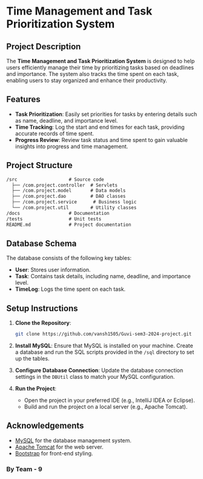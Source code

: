 # Time Management and Task Prioritization System

## Project Description
The **Time Management and Task Prioritization System** is designed to help users efficiently manage their time by prioritizing tasks based on deadlines and importance. The system also tracks the time spent on each task, enabling users to stay organized and enhance their productivity.

## Features
- **Task Prioritization**: Easily set priorities for tasks by entering details such as name, deadline, and importance level.
- **Time Tracking**: Log the start and end times for each task, providing accurate records of time spent.
- **Progress Review**: Review task status and time spent to gain valuable insights into progress and time management.

## Project Structure

```markdown
/src                   # Source code
  ├── /com.project.controller  # Servlets
  ├── /com.project.model       # Data models
  ├── /com.project.dao         # DAO classes
  ├── /com.project.service      # Business logic
  └── /com.project.util        # Utility classes
/docs                  # Documentation
/tests                 # Unit tests
README.md              # Project documentation
```

## Database Schema
The database consists of the following key tables:
- **User**: Stores user information.
- **Task**: Contains task details, including name, deadline, and importance level.
- **TimeLog**: Logs the time spent on each task.

## Setup Instructions
1. **Clone the Repository**:
   ```bash
   git clone https://github.com/vansh1505/Guvi-sem3-2024-project.git
   ```

2. **Install MySQL**:
   Ensure that MySQL is installed on your machine. Create a database and run the SQL scripts provided in the `/sql` directory to set up the tables.

3. **Configure Database Connection**:
   Update the database connection settings in the `DBUtil` class to match your MySQL configuration.

4. **Run the Project**:
   - Open the project in your preferred IDE (e.g., IntelliJ IDEA or Eclipse).
   - Build and run the project on a local server (e.g., Apache Tomcat).

## Acknowledgements
- [MySQL](https://www.mysql.com/) for the database management system.
- [Apache Tomcat](http://tomcat.apache.org/) for the web server.
- [Bootstrap](https://getbootstrap.com/) for front-end styling.

### By Team - 9
